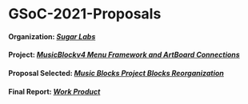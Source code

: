 # GSoC-2021-Proposals

#### Organization: *[Sugar Labs](https://github.com/sugarlabs)*
#### Project: *[MusicBlockv4 Menu Framework and ArtBoard Connections](https://summerofcode.withgoogle.com/projects/#6691029673050112)*
#### Proposal Selected: *[Music Blocks Project Blocks Reorganization](https://github.com/daksh4469/GSoC-2021-Proposals/blob/main/Music%20Blocks%20Project%20Blocks%20Reorganization.pdf)*
#### Final Report: *[Work Product](https://github.com/daksh4469/GSoC-2021-MusicBlocksv4-Final-Report)*
